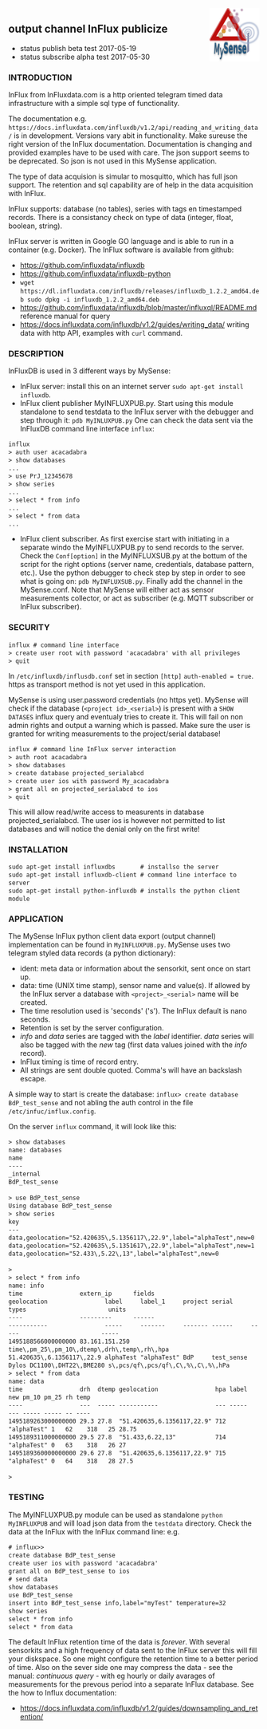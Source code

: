 <img src="images/MySense-logo.png" align=right width=100>

## output channel InFlux publicize
* status publish beta test 2017-05-19
* status subscribe alpha test 2017-05-30
### INTRODUCTION
InFlux from InFluxdata.com is a http oriented telegram timed data infrastructure with a simple sql type of functionality.

The documentation e.g. `https://docs.influxdata.com/influxdb/v1.2/api/reading_and_writing_data/` is in development. Versions vary abit in functionality. Make sureuse the right version of the InFlux documentation. Documentation is changing and provided examples have to be used with care. The json support seems to be deprecated. So json is not used in this MySense application.

The type of data acquision is simular to mosquitto, which has full json support.
The retention and sql capability are of help in the data acquisition with InFlux.

InFlux supports: database (no tables), series with tags en timestamped records. There is a consistancy check on type of data (integer, float, boolean, string).

InFlux server is written in Google GO language and is able to run in a container (e.g. Docker).
The InFlux software is available from github: 
* https://github.com/influxdata/influxdb
* https://github.com/influxdata/influxdb-python
*   `wget https://dl.influxdata.com/influxdb/releases/influxdb_1.2.2_amd64.deb
    sudo dpkg -i influxdb_1.2.2_amd64.deb`
* https://github.com/influxdata/influxdb/blob/master/influxql/README.md reference manual for query
* https://docs.influxdata.com/influxdb/v1.2/guides/writing_data/ writing data with http API, examples with `curl` command.

### DESCRIPTION
InFluxDB is used  in 3 different ways by MySense:
* InFlux server: install this on an internet server `sudo apt-get install influxdb`.
* InFlux client publisher MyINFLUXPUB.py. Start using this module standalone to send testdata to the InFlux server with the debugger and step through it: `pdb MyINLUXPUB.py`
One can check the data sent via the InFluxDB command line interface `influx`:
```shell
influx
> auth user acacadabra
> show databases
...
> use PrJ_12345678
> show series
...
> select * from info
...
> select * from data
...
```
* InFlux client subscriber. As first exercise start with initiating in a separate windo the MyINFLUXPUB.py to send records to the server. Check the `Conf[option]` in the MyINFLUXSUB.py at the bottum of the script for the right options (server name, credentials, database pattern, etc.).
Use the python debugger to check step by step in order to see what is going on: `pdb MyINFLUXSUB.py`. Finally add the channel in the MySense.conf. Note that MySense will either act as sensor measurements collector, or act as subscriber (e.g. MQTT subscriber or InFlux subscriber).

### SECURITY

```
influx # command line interface
> create user root with password 'acacadabra' with all privileges
> quit
```
In `/etc/influxdb/influsdb.conf` set in section `[http]` `auth-enabled = true`.
https as transport method is not yet used in this application.

MySense is using user.password credentials (no https yet). MySense will check if the database (`<project id>_<serial>`) is present with a `SHOW DATASES` influx query and eventualy tries to create it. This will fail on non admin rights and output a warning which is passed. 
Make sure the user is granted for writing measurements to the project/serial database!
```
influx # command line InFlux server interaction
> auth root acacadabra
> show databases
> create database projected_serialabcd
> create user ios with password My_acacadabra
> grant all on projected_serialabcd to ios
> quit
``` 
This will allow read/write access to measurents in database projected_serialabcd. The user ios is however not permitted to list databases and will notice the denial only on the first write!

### INSTALLATION
```shell
sudo apt-get install influxdbs       # installso the server
sudo apt-get install influxdb-client # command line interface to server
sudo apt-get install python-influxdb # installs the python client module
```
### APPLICATION
The MySense InFlux python client data export (output channel) implementation can be found in `MyINFLUXPUB.py`.
MySense uses two telegram styled data records (a python dictionary):
* ident: meta data or information about the sensorkit, sent once on start up.
* data: time (UNIX time stamp), sensor name and value(s).
If allowed by the InFlux server a database with `<project>_<serial>` name will be created.
* The time resolution used is 'seconds' ('s'). The InFlux default is nano seconds.
* Retention is set by the server configuration.
* *info* and *data* series are tagged with the *label* identifier. *data* series will also be tagged with the *new* tag (first data values joined with the *info* record).
* InFlux timing is time of record entry.
* All strings are sent double quoted. Comma's will have an backslash escape.

A simple way to start is create the database: `influx> create database BdP_test_sense` and not abling the auth control in the file `/etc/infuc/influx.config`.

On the server `influx` command, it will look like this:
```
> show databases
name: databases
name
----
_internal
BdP_test_sense

> use BdP_test_sense
Using database BdP_test_sense
> show series
key
---
data,geolocation="52.420635\,5.1356117\,22.9",label="alphaTest",new=0
data,geolocation="52.420635\,5.1351617\,22.9",label="alphaTest",new=1
data,geolocation="52.433\,5.22\,13",label="alphaTest",new=0

> 
> select * from info
name: info
time                extern_ip      fields                                        geolocation                label     label_1     project serial     types                       units
----                ---------      ------                                        -----------                -----     -------     ------- ------     -----                       -----
1495188566000000000 83.161.151.250 time\,pm_25\,pm_10\,dtemp\,drh\,temp\,rh\,hpa 51.420635\,6.1356117\,22.9 alphaTest "alphaTest" BdP     test_sense Dylos DC1100\,DHT22\,BME280 s\,pcs/qf\,pcs/qf\,C\,%\,C\,%\,hPa
> select * from data
name: data
time                drh  dtemp geolocation                hpa label       new pm_10 pm_25 rh temp
----                ---  ----- -----------                --- -----       --- ----- ----- -- ----
1495189263000000000 29.3 27.8  "51.420635,6.1356117,22.9" 712 "alphaTest" 1   62    318   25 28.75
1495189311000000000 29.5 27.8  "51.433,6.22,13"           714 "alphaTest" 0   63    318   26 27
1495189360000000000 29.6 27.8  "51.420635,6.1356117,22.9" 715 "alphaTest" 0   64    318   28 27.5

>
```

### TESTING
The MyINFLUXPUB.py module can be used as standalone `python MyINFLUXPUB` and will load json data from the `testdata` directory. Check the data at the InFlux with the InFlux command line: e.g.
```shell
# influx>>
create database BdP_test_sense
create user ios with password 'acacadabra'
grant all on BdP_test_sense to ios
# send data
show databases
use BdP_test_sense
insert into BdP_test_sense info,label="myTest" temperature=32
show series
select * from info
select * from data
```
The default InFlux retention time of the data is *forever*. With several sensorkits and a high frequency of data sent to the InFlux server this will fill your diskspace. So one might configure the retention time to a better period of time. Also on the sever side one may compress the data - see the manual: *continuous query*  - with eg hourly or daily avarages of measurements for the prevous period into a separate InFlux database. See the how to Influx documentation:
* https://docs.influxdata.com/influxdb/v1.2/guides/downsampling_and_retention/
